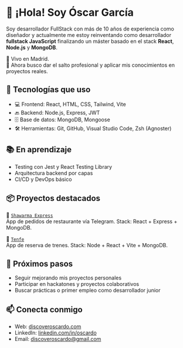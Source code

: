 # 👋 ¡Hola! Soy Óscar García


Soy desarrollador FullStack con más de 10 años de experiencia como diseñador y actualmente me estoy reinventando como desarrollador **fullstack JavaScript** finalizando un máster basado en el stack **React**, **Node.js** y **MongoDB**.

📍 Vivo en Madrid.  
🎯 Ahora busco dar el salto profesional y aplicar mis conocimientos en proyectos reales.


## 🚀 Tecnologías que uso

- 💻 Frontend: React, HTML, CSS, Tailwind, Vite
- 🔙 Backend: Node.js, Express, JWT
- 🗄️ Base de datos: MongoDB, Mongoose
- 🛠️ Herramientas: Git, GitHub, Visual Studio Code, Zsh (Agnoster)

## 📚 En aprendizaje

- Testing con Jest y React Testing Library
- Arquitectura backend por capas
- CI/CD y DevOps básico

## 📦 Proyectos destacados

🧪 [`Shawarma Express`](https://github.com/discoveroscardo/shawarma-express)  
App de pedidos de restaurante vía Telegram. Stack: React + Express + MongoDB.

🧱 [`Tenfe`](https://tenfe.onrender.com/)  
App de reserva de trenes. Stack: Node + React + Vite + MongoDB.

## 🧭 Próximos pasos

- Seguir mejorando mis proyectos personales
- Participar en hackatones y proyectos colaborativos
- Buscar prácticas o primer empleo como desarrollador junior

## 📫 Conecta conmigo

- Web: [discoveroscardo.com](https://discoveroscardo.com)
- LinkedIn: [linkedin.com/in/oscardo](https://www.linkedin.com/in/oscardo/)
- Email: discoveroscardo@gmail.com
